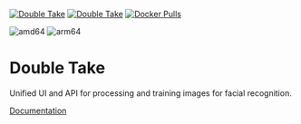 [![Double Take](https://badgen.net/github/release/irakhlin/double-take)](https://github.com/irakhlin/double-take) [![Double Take](https://badgen.net/github/stars/irakhlin/double-take)](https://github.com/irakhlin/double-take/stargazers) [![Docker Pulls](https://flat.badgen.net/docker/pulls/irakhlin/double-take)](https://hub.docker.com/r/irakhlin/double-take)

![amd64][amd64-shield]
![arm64][arm64-shield]

# Double Take

Unified UI and API for processing and training images for facial recognition.

[Documentation](https://github.com/irakhlin/double-take/)

[amd64-shield]: https://img.shields.io/badge/amd64-yes-green.svg
[arm64-shield]: https://img.shields.io/badge/arm64-yes-green.svg
